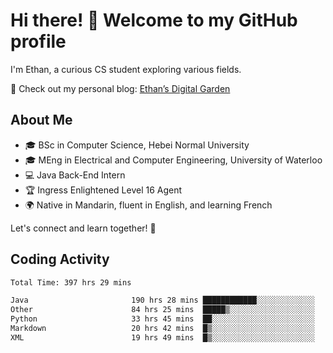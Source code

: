 # Hi there! 👋 Welcome to my GitHub profile  

I'm Ethan, a curious CS student exploring various fields.  

📌 Check out my personal blog: [Ethan’s Digital Garden](https://fortii2.github.io/)  

## About Me  
- 🎓 BSc in Computer Science, Hebei Normal University
- 🎓 MEng in Electrical and Computer Engineering, University of Waterloo
- 💻 Java Back-End Intern
- 🏆 Ingress Enlightened Level 16 Agent  
- 🌍 Native in Mandarin, fluent in English, and learning French  

Let's connect and learn together! 🚀  

## Coding Activity
<!--START_SECTION:waka-->

```txt
Total Time: 397 hrs 29 mins

Java                       190 hrs 28 mins ████████████░░░░░░░░░░░░░   47.92 %
Other                      84 hrs 25 mins  █████▒░░░░░░░░░░░░░░░░░░░   21.24 %
Python                     33 hrs 45 mins  ██░░░░░░░░░░░░░░░░░░░░░░░   08.49 %
Markdown                   20 hrs 42 mins  █▒░░░░░░░░░░░░░░░░░░░░░░░   05.21 %
XML                        19 hrs 49 mins  █▒░░░░░░░░░░░░░░░░░░░░░░░   04.99 %
```

<!--END_SECTION:waka-->
